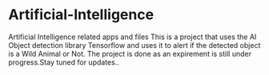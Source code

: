 # Artificial-Intelligence
Artificial Intelligence related apps and files
This is a project that uses the AI Object detection library Tensorflow and uses it to alert if the detected object is a Wild Animal or Not.
The project is done as an expirement is still under progress.Stay tuned for updates..
